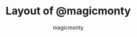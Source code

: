 ---
layout: layouts/keymapdb_entry.njk
OS: []
author: magicmonty
firmware: QMK
hasHomeRowMods: False
hasLetterOnThumb: False
keymapImage: https://i.imgur.com/eEwjLEj.png
keyCount: 66
keyboard: Clueboard 66%
baseLayouts: ["QWERTY"]
languages: ['English']
layerCount: 7
title: "Layout of @magicmonty"
isSplit: False
stagger: row
summary: 
keymapUrl: https://github.com/magicmonty/qmk_firmware/tree/master/keyboards/clueboard/66/keymaps/magicmonty
writeup: https://github.com/magicmonty/qmk_firmware/tree/master/keyboards/clueboard/66/keymaps/magicmonty/readme.md
---